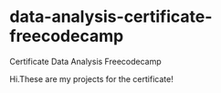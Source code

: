 # data-analysis-certificate-freecodecamp
Certificate Data Analysis Freecodecamp


Hi.These are my projects for the certificate!
